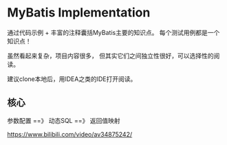 # MyBatis Implementation

通过代码示例 + 丰富的注释囊括MyBatis主要的知识点。
每个测试用例都是一个知识点！

虽然看起来复杂，项目内容很多，
但其实它们之间独立性很好，可以选择性的阅读。

建议clone本地后，用IDEA之类的IDE打开阅读。

## 核心
参数配置 ==》 动态SQL ==》 返回值映射


https://www.bilibili.com/video/av34875242/
